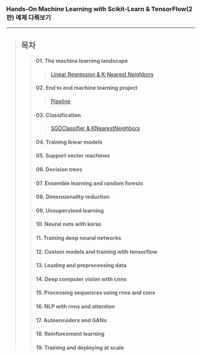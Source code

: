### Hands-On Machine Learning with Scikit-Learn & TensorFlow(2판) 예제 다뤄보기
------
> ## 목차
>> #### 01. The machine learning landscape
>>> [Linear Regression & K-Nearest Neighbors](https://github.com/Gauguin94/hands_on_ml/tree/main/01_the_machine_learning_landscape)
>> #### 02. End to end machine learning project
>>> [Pipeline](https://github.com/Gauguin94/hands_on_ml/tree/main/02_end_to_end_machine_learning_project) 
>> #### 03. Classification
>>> [SGDClassifier & KNearestNeighbors](https://github.com/Gauguin94/hands_on_ml/tree/main/03_classification)
>> #### 04. Training linear models
>> 
>> #### 05. Support vector machines
>> 
>> #### 06. Decision trees
>> 
>> #### 07. Ensemble learning and random forests
>> 
>> #### 08. Dimensionality reduction
>> 
>> #### 09. Unsupervised learning
>> 
>> #### 10. Neural nets with keras
>> 
>> #### 11. Training deep neural networks
>> 
>> #### 12. Custom models and training with tensorflow
>> 
>> #### 13. Loading and preprocessing data
>> 
>> #### 14. Deep computer vision with cnns
>> 
>> #### 15. Processing sequences using rnns and cnns
>> 
>> #### 16. NLP with rnns and attention
>> 
>> #### 17. Autoencoders and GANs
>> 
>> #### 18. Reinforcement learning
>> 
>> #### 19. Training and deploying at scale
